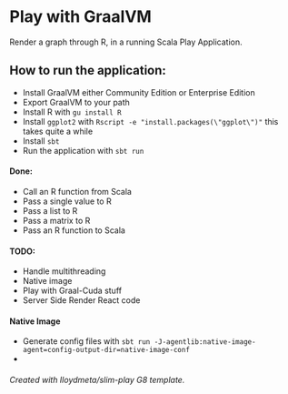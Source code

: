 # Play with GraalVM
Render a graph through R, in a running Scala Play Application.

## How to run the application:

- Install GraalVM either Community Edition or Enterprise Edition
- Export GraalVM to your path
- Install R with `gu install R`
- Install `ggplot2` with `Rscript -e "install.packages(\"ggplot\")"` this takes quite a while
- Install `sbt`
- Run the application with `sbt run`

#### Done:

- Call an R function from Scala
- Pass a single value to R
- Pass a list to R
- Pass a matrix to R
- Pass an R function to Scala

#### TODO:

- Handle multithreading
- Native image
- Play with Graal-Cuda stuff
- Server Side Render React code

#### Native Image
- Generate config files with `sbt run -J-agentlib:native-image-agent=config-output-dir=native-image-conf`
- 






###### Created with Iloydmeta/slim-play G8 template.